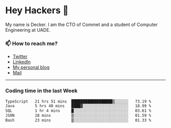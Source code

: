 # Hey Hackers 👋

My name is Decker. I am the CTO of Commet and a student of Computer Engineering at UADE.

### 📫 How to reach me?
- [Twitter](https://x.com/0xDecker) 
- [LinkedIn](https://www.linkedin.com/in/decker-urbano/) 
- [My personal blog](http://decker.sh) 
- [Mail](mailto:me@decker.sh)

---

### Coding time in the last Week

<!--START_SECTION:waka-->

```txt
TypeScript   21 hrs 51 mins  ██████████████████▒░░░░░░   73.19 %
Java         5 hrs 40 mins   ████▓░░░░░░░░░░░░░░░░░░░░   18.99 %
SQL          1 hr 4 mins     █░░░░░░░░░░░░░░░░░░░░░░░░   03.61 %
JSON         28 mins         ▒░░░░░░░░░░░░░░░░░░░░░░░░   01.59 %
Bash         23 mins         ▒░░░░░░░░░░░░░░░░░░░░░░░░   01.33 %
```

<!--END_SECTION:waka-->
